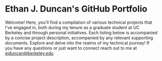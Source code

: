 # Ethan J. Duncan's GitHub Portfolio
Welcome! Here, you'll find a compilation of various technical projects that I've engaged in, both during my tenure as a graduate student at UC Berkeley and through personal initiatives. Each listing below is accompanied by a concise project description, accompanied by any relevant supporting documents. Explore and delve into the realms of my technical journey! If you have any questions or just want to connect reach out to me at ejduncan@berkeley.edu
